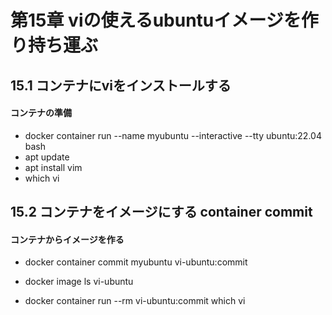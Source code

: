 # 第15章 viの使えるubuntuイメージを作り持ち運ぶ

## 15.1 コンテナにviをインストールする

#### コンテナの準備

- docker container run --name myubuntu --interactive --tty ubuntu:22.04 bash
- apt update
- apt install vim
- which vi

## 15.2 コンテナをイメージにする container commit

#### コンテナからイメージを作る

- docker container commit myubuntu vi-ubuntu:commit
- docker image ls vi-ubuntu

- docker container run --rm vi-ubuntu:commit which vi

